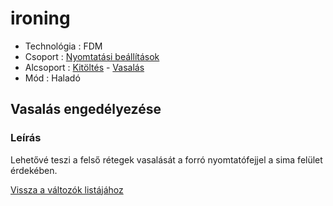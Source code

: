 # ironing

* Technológia : FDM
* Csoport : [Nyomtatási beállítások](../../konfig/print_settings.md)
* Alcsoport : [Kitöltés](../../beallitasok/print_settings.md#remplissage) - [Vasalás](ironing.md)
* Mód : Haladó

## Vasalás engedélyezése

### Leírás

Lehetővé teszi a felső rétegek vasalását a forró nyomtatófejjel a sima felület érdekében.

[Vissza a változók listájához](/)

